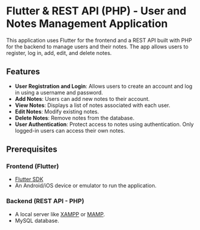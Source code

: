 # Flutter & REST API (PHP) - User and Notes Management Application

This application uses Flutter for the frontend and a REST API built with PHP for the backend to manage users and their notes. The app allows users to register, log in, add, edit, and delete notes.

## Features

- **User Registration and Login**: Allows users to create an account and log in using a username and password.
- **Add Notes**: Users can add new notes to their account.
- **View Notes**: Displays a list of notes associated with each user.
- **Edit Notes**: Modify existing notes.
- **Delete Notes**: Remove notes from the database.
- **User Authentication**: Protect access to notes using authentication. Only logged-in users can access their own notes.

## Prerequisites

### Frontend (Flutter)
- [Flutter SDK](https://flutter.dev/docs/get-started/install)
- An Android/iOS device or emulator to run the application.

### Backend (REST API - PHP)
- A local server like [XAMPP](https://www.apachefriends.org/index.html) or [MAMP](https://www.mamp.info/en/).
- MySQL database.
